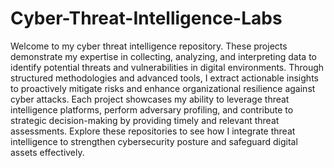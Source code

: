 # Cyber-Threat-Intelligence-Labs

Welcome to my cyber threat intelligence repository. These projects demonstrate my expertise in collecting, analyzing, and interpreting data to identify potential threats and vulnerabilities in digital environments. Through structured methodologies and advanced tools, I extract actionable insights to proactively mitigate risks and enhance organizational resilience against cyber attacks. Each project showcases my ability to leverage threat intelligence platforms, perform adversary profiling, and contribute to strategic decision-making by providing timely and relevant threat assessments. Explore these repositories to see how I integrate threat intelligence to strengthen cybersecurity posture and safeguard digital assets effectively.

